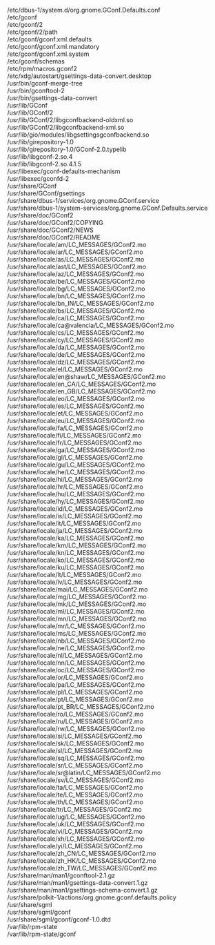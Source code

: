 /etc/dbus-1/system.d/org.gnome.GConf.Defaults.conf  
/etc/gconf  
/etc/gconf/2  
/etc/gconf/2/path  
/etc/gconf/gconf.xml.defaults  
/etc/gconf/gconf.xml.mandatory  
/etc/gconf/gconf.xml.system  
/etc/gconf/schemas  
/etc/rpm/macros.gconf2  
/etc/xdg/autostart/gsettings-data-convert.desktop  
/usr/bin/gconf-merge-tree  
/usr/bin/gconftool-2  
/usr/bin/gsettings-data-convert  
/usr/lib/GConf  
/usr/lib/GConf/2  
/usr/lib/GConf/2/libgconfbackend-oldxml.so  
/usr/lib/GConf/2/libgconfbackend-xml.so  
/usr/lib/gio/modules/libgsettingsgconfbackend.so  
/usr/lib/girepository-1.0  
/usr/lib/girepository-1.0/GConf-2.0.typelib  
/usr/lib/libgconf-2.so.4  
/usr/lib/libgconf-2.so.4.1.5  
/usr/libexec/gconf-defaults-mechanism  
/usr/libexec/gconfd-2  
/usr/share/GConf  
/usr/share/GConf/gsettings  
/usr/share/dbus-1/services/org.gnome.GConf.service  
/usr/share/dbus-1/system-services/org.gnome.GConf.Defaults.service  
/usr/share/doc/GConf2  
/usr/share/doc/GConf2/COPYING  
/usr/share/doc/GConf2/NEWS  
/usr/share/doc/GConf2/README  
/usr/share/locale/am/LC\_MESSAGES/GConf2.mo  
/usr/share/locale/ar/LC\_MESSAGES/GConf2.mo  
/usr/share/locale/as/LC\_MESSAGES/GConf2.mo  
/usr/share/locale/ast/LC\_MESSAGES/GConf2.mo  
/usr/share/locale/az/LC\_MESSAGES/GConf2.mo  
/usr/share/locale/be/LC\_MESSAGES/GConf2.mo  
/usr/share/locale/bg/LC\_MESSAGES/GConf2.mo  
/usr/share/locale/bn/LC\_MESSAGES/GConf2.mo  
/usr/share/locale/bn\_IN/LC\_MESSAGES/GConf2.mo  
/usr/share/locale/bs/LC\_MESSAGES/GConf2.mo  
/usr/share/locale/ca/LC\_MESSAGES/GConf2.mo  
/usr/share/locale/ca@valencia/LC\_MESSAGES/GConf2.mo  
/usr/share/locale/cs/LC\_MESSAGES/GConf2.mo  
/usr/share/locale/cy/LC\_MESSAGES/GConf2.mo  
/usr/share/locale/da/LC\_MESSAGES/GConf2.mo  
/usr/share/locale/de/LC\_MESSAGES/GConf2.mo  
/usr/share/locale/dz/LC\_MESSAGES/GConf2.mo  
/usr/share/locale/el/LC\_MESSAGES/GConf2.mo  
/usr/share/locale/en@shaw/LC\_MESSAGES/GConf2.mo  
/usr/share/locale/en\_CA/LC\_MESSAGES/GConf2.mo  
/usr/share/locale/en\_GB/LC\_MESSAGES/GConf2.mo  
/usr/share/locale/eo/LC\_MESSAGES/GConf2.mo  
/usr/share/locale/es/LC\_MESSAGES/GConf2.mo  
/usr/share/locale/et/LC\_MESSAGES/GConf2.mo  
/usr/share/locale/eu/LC\_MESSAGES/GConf2.mo  
/usr/share/locale/fa/LC\_MESSAGES/GConf2.mo  
/usr/share/locale/fi/LC\_MESSAGES/GConf2.mo  
/usr/share/locale/fr/LC\_MESSAGES/GConf2.mo  
/usr/share/locale/ga/LC\_MESSAGES/GConf2.mo  
/usr/share/locale/gl/LC\_MESSAGES/GConf2.mo  
/usr/share/locale/gu/LC\_MESSAGES/GConf2.mo  
/usr/share/locale/he/LC\_MESSAGES/GConf2.mo  
/usr/share/locale/hi/LC\_MESSAGES/GConf2.mo  
/usr/share/locale/hr/LC\_MESSAGES/GConf2.mo  
/usr/share/locale/hu/LC\_MESSAGES/GConf2.mo  
/usr/share/locale/hy/LC\_MESSAGES/GConf2.mo  
/usr/share/locale/id/LC\_MESSAGES/GConf2.mo  
/usr/share/locale/is/LC\_MESSAGES/GConf2.mo  
/usr/share/locale/it/LC\_MESSAGES/GConf2.mo  
/usr/share/locale/ja/LC\_MESSAGES/GConf2.mo  
/usr/share/locale/ka/LC\_MESSAGES/GConf2.mo  
/usr/share/locale/km/LC\_MESSAGES/GConf2.mo  
/usr/share/locale/kn/LC\_MESSAGES/GConf2.mo  
/usr/share/locale/ko/LC\_MESSAGES/GConf2.mo  
/usr/share/locale/ku/LC\_MESSAGES/GConf2.mo  
/usr/share/locale/lt/LC\_MESSAGES/GConf2.mo  
/usr/share/locale/lv/LC\_MESSAGES/GConf2.mo  
/usr/share/locale/mai/LC\_MESSAGES/GConf2.mo  
/usr/share/locale/mg/LC\_MESSAGES/GConf2.mo  
/usr/share/locale/mk/LC\_MESSAGES/GConf2.mo  
/usr/share/locale/ml/LC\_MESSAGES/GConf2.mo  
/usr/share/locale/mn/LC\_MESSAGES/GConf2.mo  
/usr/share/locale/mr/LC\_MESSAGES/GConf2.mo  
/usr/share/locale/ms/LC\_MESSAGES/GConf2.mo  
/usr/share/locale/nb/LC\_MESSAGES/GConf2.mo  
/usr/share/locale/ne/LC\_MESSAGES/GConf2.mo  
/usr/share/locale/nl/LC\_MESSAGES/GConf2.mo  
/usr/share/locale/nn/LC\_MESSAGES/GConf2.mo  
/usr/share/locale/oc/LC\_MESSAGES/GConf2.mo  
/usr/share/locale/or/LC\_MESSAGES/GConf2.mo  
/usr/share/locale/pa/LC\_MESSAGES/GConf2.mo  
/usr/share/locale/pl/LC\_MESSAGES/GConf2.mo  
/usr/share/locale/pt/LC\_MESSAGES/GConf2.mo  
/usr/share/locale/pt\_BR/LC\_MESSAGES/GConf2.mo  
/usr/share/locale/ro/LC\_MESSAGES/GConf2.mo  
/usr/share/locale/ru/LC\_MESSAGES/GConf2.mo  
/usr/share/locale/rw/LC\_MESSAGES/GConf2.mo  
/usr/share/locale/si/LC\_MESSAGES/GConf2.mo  
/usr/share/locale/sk/LC\_MESSAGES/GConf2.mo  
/usr/share/locale/sl/LC\_MESSAGES/GConf2.mo  
/usr/share/locale/sq/LC\_MESSAGES/GConf2.mo  
/usr/share/locale/sr/LC\_MESSAGES/GConf2.mo  
/usr/share/locale/sr@latin/LC\_MESSAGES/GConf2.mo  
/usr/share/locale/sv/LC\_MESSAGES/GConf2.mo  
/usr/share/locale/ta/LC\_MESSAGES/GConf2.mo  
/usr/share/locale/te/LC\_MESSAGES/GConf2.mo  
/usr/share/locale/th/LC\_MESSAGES/GConf2.mo  
/usr/share/locale/tr/LC\_MESSAGES/GConf2.mo  
/usr/share/locale/ug/LC\_MESSAGES/GConf2.mo  
/usr/share/locale/uk/LC\_MESSAGES/GConf2.mo  
/usr/share/locale/vi/LC\_MESSAGES/GConf2.mo  
/usr/share/locale/xh/LC\_MESSAGES/GConf2.mo  
/usr/share/locale/yi/LC\_MESSAGES/GConf2.mo  
/usr/share/locale/zh\_CN/LC\_MESSAGES/GConf2.mo  
/usr/share/locale/zh\_HK/LC\_MESSAGES/GConf2.mo  
/usr/share/locale/zh\_TW/LC\_MESSAGES/GConf2.mo  
/usr/share/man/man1/gconftool-2.1.gz  
/usr/share/man/man1/gsettings-data-convert.1.gz  
/usr/share/man/man1/gsettings-schema-convert.1.gz  
/usr/share/polkit-1/actions/org.gnome.gconf.defaults.policy  
/usr/share/sgml  
/usr/share/sgml/gconf  
/usr/share/sgml/gconf/gconf-1.0.dtd  
/var/lib/rpm-state  
/var/lib/rpm-state/gconf  
